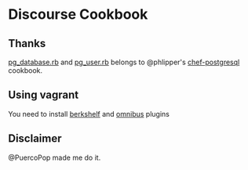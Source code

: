 # Discourse Cookbook

## Thanks

[pg_database.rb](definitions/pg_database.rb) and [pg_user.rb](definitions/pg_user.rb) belongs to @phlipper's [chef-postgresql](https://github.com/phlipper/chef-postgresql) cookbook.

## Using vagrant

You need to install [berkshelf](https://github.com/RiotGames/vagrant-berkshelf) and [omnibus](https://github.com/schisamo/vagrant-omnibus) plugins

## Disclaimer

@PuercoPop made me do it.
